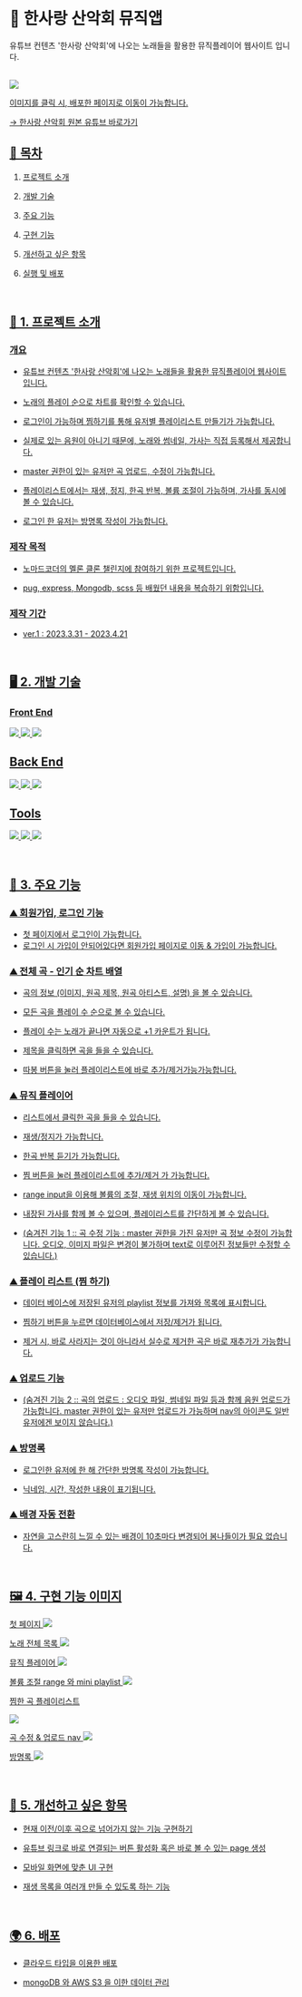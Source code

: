 # 🥾 한사랑 산악회 뮤직앱 

유튜브 컨텐츠 '한사랑 산악회'에 나오는 노래들을 활용한 뮤직플레이어 웹사이트 입니다. 


<br>

<div>
<a href="https://port-0-melon-challenge-1maxx2algqmtl28.sel3.cloudtype.app/">
<img src="https://flexible.img.hani.co.kr/flexible/normal/640/360/imgdb/original/2021/0317/20210317503211.jpg">
</div>

이미지를 클릭 시, 배포한 페이지로 이동이 가능합니다.

<a href="https://youtube.com/playlist?list=PL1nP78IpsXsMam6_mF2rto1RgxQH_t26K"/>
 <span> &rarr; 한사랑 산악회 원본 유튜브 바로가기 </span>

<br>


## 🎵 목차

1. 프로젝트 소개

2. 개발 기술

3. 주요 기능

4. 구현 기능 

5. 개선하고 싶은 항목

6. 실행 및 배포

<br>

## 📝 1. 프로젝트 소개

### 개요

- 유튜브 컨텐츠 '한사랑 산악회'에 나오는 노래들을 활용한 뮤직플레이어 웹사이트 입니다. 

- 노래의 플레이 순으로 차트를 확인할 수 있습니다.

- 로그인이 가능하며 찜하기를 통해 유저별 플레이리스트 만들기가 가능합니다.

- 실제로 있는 음원이 아니기 때문에, 노래와 썸네일, 가사는 직접 등록해서 제공합니다.

- master 권한이 있는 유저만 곡 업로드, 수정이 가능합니다.

- 플레이리스트에서는 재생, 정지, 한곡 반복, 볼륨 조절이 가능하며, 가사를 동시에 볼 수 있습니다.

- 로그인 한 유저는 방명록 작성이 가능합니다.


### 제작 목적

- 노마드코더의 멜론 클론 챌린지에 참여하기 위한 프로젝트입니다.

- pug, express, Mongodb, scss 등 배웠던 내용을 복습하기 위함입니다. 

### 제작 기간

- ver.1 : 2023.3.31 - 2023.4.21

<br>


## 🖥️ 2. 개발 기술

### Front End

<img src="https://img.shields.io/badge/PUG-A86454?style=for-the-badge&logo=PUG&logoColor=white"> <img src="https://img.shields.io/badge/SCSS-CC6699?style=for-the-badge&logo=sass&logoColor=white"> <img src="https://img.shields.io/badge/Javascript-efd81d?style=for-the-badge&logo=Javascript&logoColor=white"/>

## Back End

<img src="https://img.shields.io/badge/Node.js-339933?style=for-the-badge&logo=Node.js&logoColor=white"> <img src="https://img.shields.io/badge/Express-000000?style=for-the-badge&logo=Express&logoColor=white"> <img src="https://img.shields.io/badge/Mongo DB-47A248?style=for-the-badge&logo=MongoDB&logoColor=white">

## Tools

<img src="https://img.shields.io/badge/GitHub-000000?style=for-the-badge&logo=GitHub&logoColor=white"> <img src="https://img.shields.io/badge/Git-e84d31?style=for-the-badge&logo=Git&logoColor=white"> <img src="https://img.shields.io/badge/VScode-007ACC?style=for-the-badge&logo=VisualStudioCode&logoColor=white">

<br>

## 🪩 3. 주요 기능

### ⛰️ 회원가입, 로그인 기능

- 첫 페이지에서 로그인이 가능합니다.
- 로그인 시 가입이 안되어있다면 회원가입 페이지로 이동 & 가입이 가능합니다.

### ⛰️ 전체 곡 - 인기 순 차트 배열

- 곡의 정보 (이미지, 원곡 제목, 원곡 아티스트, 설명) 을 볼 수 있습니다.

- 모든 곡을 플레이 수 순으로 볼 수 있습니다.

- 플레이 수는 노래가 끝나면 자동으로 +1 카운트가 됩니다.

- 제목을 클릭하면 곡을 들을 수 있습니다.

- 따봉 버튼을 눌러 플레이리스트에 바로 추가/제거가능가능합니다.

### ⛰️ 뮤직 플레이어

- 리스트에서 클릭한 곡을 들을 수 있습니다.

- 재생/정지가 가능합니다.

- 한곡 반복 듣기가 가능합니다.

- 찜 버튼을 눌러 플레이리스트에 추가/제거 가 가능합니다.

- range input을 이용해 볼륨의 조절, 재생 위치의 이동이 가능합니다.

- 내장된 가사를 함께 볼 수 있으며, 플레이리스트를 간단하게 볼 수 있습니다.

- (숨겨진 기능 1 :: 곡 수정 기능 : master 권한을 가진 유저만 곡 정보 수정이 가능합니다. 
오디오, 이미지 파일은 변경이 불가하며 text로 이루어진 정보들만 수정할 수 있습니다.)

### ⛰️ 플레이 리스트 (찜 하기)

- 데이터 베이스에 저장된 유저의 playlist 정보를 가져와 목록에 표시합니다.

- 찜하기 버튼을 누르면 데이터베이스에서 저장/제거가 됩니다.

- 제거 시, 바로 사라지는 것이 아니라서 실수로 제거한 곡은 바로 재추가가 가능합니다.

### ⛰️ 업로드 기능

-  (숨겨진 기능 2 :: 곡의 업로드 : 오디오 파일, 썸네일 파일 등과 함께 음원 업로드가 가능합니다.
 master 권한이 있는 유저만 업로드가 가능하며 nav의 아이콘도 일반 유저에겐 보이지 않습니다.)

### ⛰️ 방명록

- 로그인한 유저에 한 해 간단한 방명록 작성이 가능합니다. 

- 닉네임, 시간, 작성한 내용이 표기됩니다.

### ⛰️ 배경 자동 전환

- 자연을 고스란히 느낄 수 있는 배경이 10초마다 변경되어 봄나들이가 필요 없습니다.

<br>

## 🖼️ 4. 구현 기능 이미지

첫 페이지
<img src="https://i.imgur.com/QMYkiVa.jpg"/>

노래 전체 목록
<img src="https://i.imgur.com/QBNaRNV.jpg"/>

뮤직 플레이어
<img src="https://i.imgur.com/aor82HE.jpg"/>

볼륨 조절 range 와 mini playlist
<img src="https://i.imgur.com/w8NgU5s.png"/>

찜한 곡 플레이리스트

<img src="https://i.imgur.com/ELaMTEH.png"/>

곡 수정 & 업로드 nav
<img src="https://i.imgur.com/LZdkWgZ.jpg"/>

방명록
<img src="https://i.imgur.com/MmJv05N.jpg"/>

<br>

## 🔨 5. 개선하고 싶은 항목

- 현재 이전/이후 곡으로 넘어가지 않는 기능 구현하기

- 유튜브 링크로 바로 연결되는 버튼 활성화 혹은 바로 볼 수 있는 page 생성

- 모바일 화면에 맞춘 UI 구현

- 재생 목록을 여러개 만들 수 있도록 하는 기능


<br>

## 🌍 6. 배포

- 클라우드 타입을 이용한 배포

- mongoDB 와 AWS S3 을 이한 데이터 관리
